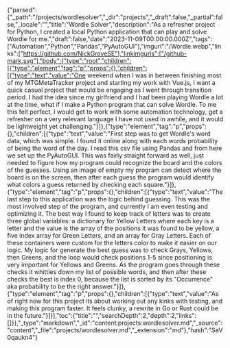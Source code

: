 {"parsed":{"_path":"/projects/wordlesolver","_dir":"projects","_draft":false,"_partial":false,"_locale":"","title":"Wordle Solver","description":"As a refresher project for Python, I created a local Python application that can play and solve Wordle for me.","draft":false,"date":"2023-11-09T00:00:00.000Z","tags":["Automation","Python","Pandas","PyAutoGUI"],"imgurl":"/Wordle.webp","links":["https://github.com/NickGroveSE"],"linkimgurls":["/github-mark.svg"],"body":{"type":"root","children":[{"type":"element","tag":"p","props":{},"children":[{"type":"text","value":"One weekend when I was in between finishing most of my MTGMetaTracker project and starting my work with Vue.js, I want a quick casual project that would be engaging as I went through transition period. I had the idea since my girlfriend and I had been playing Wordle a lot at the time, what if I make a Python program that can solve Wordle. To me this felt perfect, I would get to work with some automation technology, get a refresher on a very relevant language I have not used in awhile, and it would be lightweight yet challenging."}]},{"type":"element","tag":"p","props":{},"children":[{"type":"text","value":"First step was to get Wordle's word data, which was simple. I found it online along with each words probability of being the word of the day. I read this csv file using Pandas and from here we set up the PyAutoGUI. This was fairly straight forward as well, just needed to figure how my program could recognize the board and the colors of the guesses. Using an image of empty my program can detect where the board is on the screen, then after each guess the program would identify what colors a guess returned by checking each square."}]},{"type":"element","tag":"p","props":{},"children":[{"type":"text","value":"The last step to this application was the logic behind guessing. This was the most involved step of the program, and currently I am even testing and optimizing it. The best way I found to keep track of letters was to create three global variables: a dictionary for Yellow Letters where each key is a letter and the value is the array of the positions it was found to be yellow, a five index array for Green Letters, and an array for Gray Letters. Each of these containers were custom for the letters color to make it easier on our logic. My logic for generate the best guess was to check Grays, Yellows, then Greens, and the loop would check positions 1-5 since positioning is very important for Yellows and Greens. As the program goes through these checks it whittles down my list of possible words, and then after these checks the best is index 0, because the list is sorted by its \"Occurrence\" aka probability to be the right answer."}]},{"type":"element","tag":"p","props":{},"children":[{"type":"text","value":"As of right now for this project its about working out any kinks with testing, and making this program faster. It feels clunky, a rewrite in Go or Rust could be in the future."}]}],"toc":{"title":"","searchDepth":2,"depth":2,"links":[]}},"_type":"markdown","_id":"content:projects:wordlesolver.md","_source":"content","_file":"projects/wordlesolver.md","_extension":"md"},"hash":"SeV0qaukn4"}